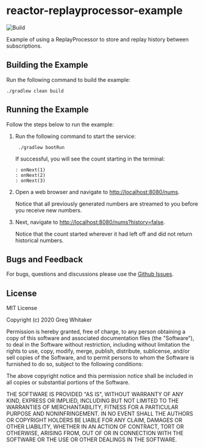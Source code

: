 # reactor-replayprocessor-example
![Build](https://github.com/gregwhitaker/reactor-replayprocessor-example/workflows/Build/badge.svg)

Example of using a ReplayProcessor to store and replay history between subscriptions.

## Building the Example
Run the following command to build the example:

    ./gradlew clean build
    
## Running the Example
Follow the steps below to run the example:

1. Run the following command to start the service:

        ./gradlew bootRun
        
   If successful, you will see the count starting in the terminal:
   
       : onNext(1)
       : onNext(2)
       : onNext(3)
       
2. Open a web browser and navigate to [http://localhost:8080/nums](http://localhost:8080/nums).

    Notice that all previously generated numbers are streamed to you before you receive new numbers.
    
3. Next, navigate to [http://localhost:8080/nums?history=false](http://localhost:8080/nums?history=false).

    Notice that the count started wherever it had left off and did not return historical numbers.

## Bugs and Feedback
For bugs, questions and discussions please use the [Github Issues](https://github.com/gregwhitaker/reactor-replayprocessor-example/issues).

## License
MIT License

Copyright (c) 2020 Greg Whitaker

Permission is hereby granted, free of charge, to any person obtaining a copy
of this software and associated documentation files (the "Software"), to deal
in the Software without restriction, including without limitation the rights
to use, copy, modify, merge, publish, distribute, sublicense, and/or sell
copies of the Software, and to permit persons to whom the Software is
furnished to do so, subject to the following conditions:

The above copyright notice and this permission notice shall be included in all
copies or substantial portions of the Software.

THE SOFTWARE IS PROVIDED "AS IS", WITHOUT WARRANTY OF ANY KIND, EXPRESS OR
IMPLIED, INCLUDING BUT NOT LIMITED TO THE WARRANTIES OF MERCHANTABILITY,
FITNESS FOR A PARTICULAR PURPOSE AND NONINFRINGEMENT. IN NO EVENT SHALL THE
AUTHORS OR COPYRIGHT HOLDERS BE LIABLE FOR ANY CLAIM, DAMAGES OR OTHER
LIABILITY, WHETHER IN AN ACTION OF CONTRACT, TORT OR OTHERWISE, ARISING FROM,
OUT OF OR IN CONNECTION WITH THE SOFTWARE OR THE USE OR OTHER DEALINGS IN THE
SOFTWARE.
